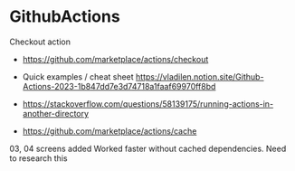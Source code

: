# GithubActions

Checkout action

- https://github.com/marketplace/actions/checkout

- Quick examples / cheat sheet https://vladilen.notion.site/Github-Actions-2023-1b847dd7e3d74718a1faaf69970ff8bd

- https://stackoverflow.com/questions/58139175/running-actions-in-another-directory

- https://github.com/marketplace/actions/cache

03, 04 screens added
Worked faster without cached dependencies.
Need to research this

